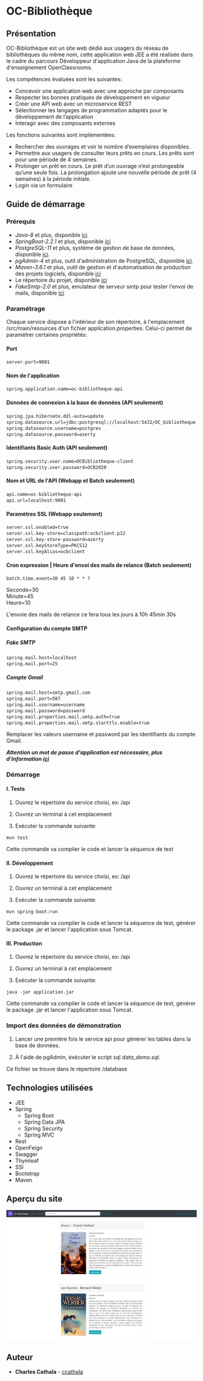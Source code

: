 # OC-Bibliothèque

## Présentation

OC-Bibliothèque est un site web dédié aux usagers du réseau de bibliothèques du même nom, cette application web JEE a été réalisée dans le cadre du parcours Développeur d'application Java de la plateforme d'enseignement OpenClassrooms.

Les compétences évaluées sont les suivantes:

* Concevoir une application web avec une approche par composants
* Respecter les bonnes pratiques de développement en vigueur
* Créer une API web avec un microservice REST
* Sélectionner les langages de programmation adaptés pour le développement de l’application
* Interagir avec des composants externes

Les fonctions suivantes sont implémentées:

* Rechercher des ouvrages et voir le nombre d’exemplaires disponibles.
* Permettre aux usagers de consulter leurs prêts en cours. Les prêts sont pour une période de 4 semaines.
* Prolonger un prêt en cours. Le prêt d’un ouvrage n’est prolongeable qu’une seule fois. La prolongation ajoute une nouvelle période de prêt (4 semaines) à la période initiale.
* Login via un formulaire

## Guide de démarrage

### Prérequis

* _Java-8_ et plus, disponible [ici](https://www.oracle.com/technetwork/pt/java/javase/downloads/jdk8-downloads-2133151.html)
* _SpringBoot-2.2.1_ et plus, disponible [ici](https://start.spring.io/)
* _PostgreSQL-11_ et plus, système de gestion de base de données, disponible [ici](https://www.postgresql.org/download/).  
* _pgAdmin-4_ et plus, outil d'administration de PostgreSQL, disponible [ici](https://www.pgadmin.org/download/).
* _Maven-3.6.1_ et plus, outil de gestion et d'automatisation de production des projets logiciels, disponible [ici](https://maven.apache.org/download.cgi)
* Le répertoire du projet, disponible [ici](https://github.com/ccathala/OC-Bibliotheque)
* _FakeSmtp-2.0_ et plus, emulateur de serveur smtp pour tester l'envoi de mails, disponible [ici](http://nilhcem.com/FakeSMTP/download.html)

### Paramétrage

Chaque service dispose à l'intérieur de son répertoire, à l'emplacement /src/main/resources d'un fichier application.properties. Celui-ci permet de paramétrer certaines propriétés:

#### Port

```properties
server.port=9001
```

#### Nom de l'application

```properties
spring.application.name=oc-bibliotheque-api
```

#### Données de connexion à la base de données (API seulement)

```properties
spring.jpa.hibernate.ddl-auto=update
spring.datasource.url=jdbc:postgresql://localhost:5432/OC_bibliotheque
spring.datasource.username=postgres
spring.datasource.password=azerty
```

#### Identifiants Basic Auth (API seulement)

```properties
spring.security.user.name=OCBibliotheque-client
spring.security.user.password=OCB2020
```

#### Nom et URL de l'API (Webapp et Batch seulement)

```properties
api.name=oc-bibliotheque-api
api.url=localhost:9001
```

#### Paramètres SSL (Webapp seulement)

```properties
server.ssl.enabled=true
server.ssl.key-store=classpath:ocbclient.p12
server.ssl.key-store-password=azerty
server.ssl.keyStoreType=PKCS12
server.ssl.keyAlias=ocbclient
```

#### Cron expression | Heure d'envoi des mails de relance (Batch seulement)

```properties
batch.time.event=30 45 10 * * ?
```

Seconde=30  
Minute=45  
Heure=10

 L'envoie des mails de relance ce fera tous les jours à 10h 45min 30s

#### Configuration du compte SMTP

##### Fake SMTP

```properties
spring.mail.host=localhost
spring.mail.port=25
```

##### Compte Gmail

```properties
spring.mail.host=smtp.gmail.com
spring.mail.port=587
spring.mail.username=username
spring.mail.password=password
spring.mail.properties.mail.smtp.auth=true
spring.mail.properties.mail.smtp.starttls.enable=true
```

Remplacer les valeurs username et password par les identifiants du compte Gmail.

***Attention un mot de passe d'application est nécessaire, plus d'information [ici](https://support.google.com/mail/answer/185833?hl=fr)***

### Démarrage

#### I. Tests

1. Ouvrez le répertoire du service choisi, ex: /api

2. Ouvrez un terminal à cet emplacement

3. Exécuter la commande suivante:

```terminal
mvn test
```

Cette commande va compiler le code et lancer la séquence de test

#### II. Développement

1. Ouvrez le répertoire du service choisi, ex: /api

2. Ouvrez un terminal à cet emplacement

3. Exécuter la commande suivante:

```terminal
mvn spring-boot:run
```

Cette commande va compiler le code et lancer la séquence de test, générer le package .jar et lancer l'application sous Tomcat.

#### III. Production

1. Ouvrez le répertoire du service choisi, ex: /api

2. Ouvrez un terminal à cet emplacement

3. Exécuter la commande suivante:

```terminal
java -jar application.jar
```

Cette commande va compiler le code et lancer la séquence de test, générer le package .jar et lancer l'application sous Tomcat.

### Import des données de démonstration

1. Lancer une première fois le service api pour générer les tables dans la base de données.

2. À l'aide de pgAdmin, éxécuter le script sql _data_demo.sql_.

Ce fichier se trouve dans le répertoire /database

## Technologies utilisées

* JEE
* Spring
  * Spring Boot
  * Spring Data JPA
  * Spring Security
  * Spring MVC
* Rest
* OpenFeign
* Swagger
* Thymleaf
* SSl
* Bootstrap
* Maven

## Aperçu du site

![site_sample](site_sample.png)

## Auteur

* **Charles Cathala** - [ccathala](https://gist.github.com/ccathala)
